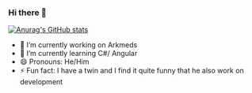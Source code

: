 ### Hi there 👋

[![Anurag's GitHub stats](https://github-readme-stats.vercel.app/api?username=Exacttime&theme=dracula)](https://github.com/anuraghazra/github-readme-stats)
- 🔭 I’m currently working on Arkmeds
- 🌱 I’m currently learning C#/ Angular
- 😄 Pronouns: He/Him
- ⚡ Fun fact: I have a twin and I find it quite funny that he also work on development
